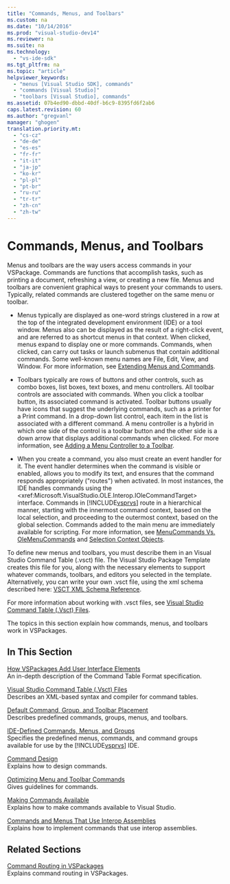 ```yaml
---
title: "Commands, Menus, and Toolbars"
ms.custom: na
ms.date: "10/14/2016"
ms.prod: "visual-studio-dev14"
ms.reviewer: na
ms.suite: na
ms.technology: 
  - "vs-ide-sdk"
ms.tgt_pltfrm: na
ms.topic: "article"
helpviewer_keywords: 
  - "menus [Visual Studio SDK], commands"
  - "commands [Visual Studio]"
  - "toolbars [Visual Studio], commands"
ms.assetid: 07b4ed90-dbbd-40df-b6c9-8395fd6f2ab6
caps.latest.revision: 60
ms.author: "gregvanl"
manager: "ghogen"
translation.priority.mt: 
  - "cs-cz"
  - "de-de"
  - "es-es"
  - "fr-fr"
  - "it-it"
  - "ja-jp"
  - "ko-kr"
  - "pl-pl"
  - "pt-br"
  - "ru-ru"
  - "tr-tr"
  - "zh-cn"
  - "zh-tw"
---
```

# Commands, Menus, and Toolbars
Menus and toolbars are the way users access commands in your VSPackage. Commands are functions that accomplish tasks, such as printing a document, refreshing a view, or creating a new file. Menus and toolbars are convenient graphical ways to present your commands to users. Typically, related commands are clustered together on the same menu or toolbar.  
  
-   Menus typically are displayed as one-word strings clustered in a row at the top of the integrated development environment (IDE) or a tool window. Menus also can be displayed as the result of a right-click event, and are referred to as shortcut menus in that context. When clicked, menus expand to display one or more commands. Commands, when clicked, can carry out tasks or launch submenus that contain additional commands. Some well-known menu names are File, Edit, View, and Window. For more information, see [Extending Menus and Commands](../extensibility/extending-menus-and-commands.md).  
  
-   Toolbars typically are rows of buttons and other controls, such as combo boxes, list boxes, text boxes, and menu controllers. All toolbar controls are associated with commands. When you click a toolbar button, its associated command is activated. Toolbar buttons usually have icons that suggest the underlying commands, such as a printer for a Print command. In a drop-down list control, each item in the list is associated with a different command. A menu controller is a hybrid in which one side of the control is a toolbar button and the other side is a down arrow that displays additional commands when clicked. For more information, see [Adding a Menu Controller to a Toolbar](../extensibility/adding-a-menu-controller-to-a-toolbar.md).  
  
-   When you create a command, you also must create an event handler for it. The event handler determines when the command is visible or enabled, allows you to modify its text, and ensures that the command responds appropriately ("routes") when activated. In most instances, the IDE handles commands using the \<xref:Microsoft.VisualStudio.OLE.Interop.IOleCommandTarget> interface. Commands in [!INCLUDE[vsprvs](../codequality/includes/vsprvs_md.md)] route in a hierarchical manner, starting with the innermost command context, based on the local selection, and proceeding to the outermost context, based on the global selection. Commands added to the main menu are immediately available for scripting. For more information, see [MenuCommands Vs. OleMenuCommands](../misc/menucommands-vs.-olemenucommands.md) and [Selection Context Objects](../extensibility/selection-context-objects.md).  
  
 To define new menus and toolbars, you must describe them in an Visual Studio Command Table (.vsct) file. The Visual Studio Package Template creates this file for you, along with the necessary elements to support whatever commands, toolbars, and editors you selected in the template. Alternatively, you can write your own .vsct file, using the xml schema described here: [VSCT XML Schema Reference](../extensibility/vsct-xml-schema-reference.md).  
  
 For more information about working with .vsct files, see [Visual Studio Command Table (.Vsct) Files](../extensibility/visual-studio-command-table--.vsct--files.md).  
  
 The topics in this section explain how commands, menus, and toolbars work in VSPackages.  
  
## In This Section  
 [How VSPackages Add User Interface Elements](../extensibility/how-vspackages-add-user-interface-elements.md)  
 An in-depth description of the Command Table Format specification.  
  
 [Visual Studio Command Table (.Vsct) Files](../extensibility/visual-studio-command-table--.vsct--files.md)  
 Describes an XML-based syntax and compiler for command tables.  
  
 [Default Command, Group, and Toolbar Placement](../extensibility/default-command--group--and-toolbar-placement.md)  
 Describes predefined commands, groups, menus, and toolbars.  
  
 [IDE-Defined Commands, Menus, and Groups](../extensibility/ide-defined-commands--menus--and-groups.md)  
 Specifies the predefined menus, commands, and command groups available for use by the [!INCLUDE[vsprvs](../codequality/includes/vsprvs_md.md)] IDE.  
  
 [Command Design](../extensibility/command-design.md)  
 Explains how to design commands.  
  
 [Optimizing Menu and Toolbar Commands](../extensibility/optimizing-menu-and-toolbar-commands.md)  
 Gives guidelines for commands.  
  
 [Making Commands Available](../extensibility/making-commands-available.md)  
 Explains how to make commands available to Visual Studio.  
  
 [Commands and Menus That Use Interop Assemblies](../extensibility/commands-and-menus-that-use-interop-assemblies.md)  
 Explains how to implement commands that use interop assemblies.  
  
## Related Sections  
 [Command Routing in VSPackages](../extensibility/command-routing-in-vspackages.md)  
 Explains command routing in VSPackages.